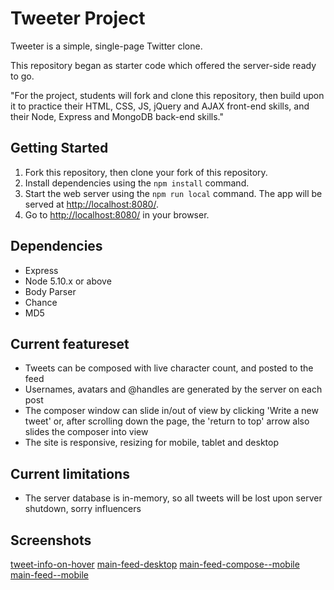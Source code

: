 # Tweeter Project

Tweeter is a simple, single-page Twitter clone.

This repository began as starter code which offered the server-side ready to go. 

"For the project, students will fork and clone this repository, then build upon it to practice their HTML, CSS, JS, jQuery and AJAX front-end skills, and their Node, Express and MongoDB back-end skills."



## Getting Started

1. Fork this repository, then clone your fork of this repository.
2. Install dependencies using the `npm install` command.
3. Start the web server using the `npm run local` command. The app will be served at <http://localhost:8080/>.
4. Go to <http://localhost:8080/> in your browser.

## Dependencies

- Express
- Node 5.10.x or above
- Body Parser
- Chance
- MD5

## Current featureset

- Tweets can be composed with live character count, and posted to the feed
- Usernames, avatars and @handles are generated by the server on each post
- The composer window can slide in/out of view by clicking 'Write a new tweet' or, after scrolling down the page, the 'return to top' arrow also slides the composer into view
- The site is responsive, resizing for mobile, tablet and desktop

## Current limitations

- The server database is in-memory, so all tweets will be lost upon server shutdown, sorry influencers

## Screenshots

[tweet-info-on-hover](https://github.com/mradamt/tweeter/blob/master/docs/screenshots/tweet-info-on-hover.png)
[main-feed-desktop](https://github.com/mradamt/tweeter/blob/master/docs/screenshots/main-feed-desktop.png)
[main-feed-compose--mobile](https://github.com/mradamt/tweeter/blob/master/docs/screenshots/main-feed-compose--mobile.png)
[main-feed--mobile](https://github.com/mradamt/tweeter/blob/master/docs/screenshots/main-feed--mobile.png)